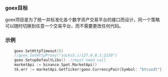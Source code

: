 ### goex目标

goex项目是为了统一并标准化各个数字资产交易平台的接口而设计，同一个策略可以随时切换到任意一个交易平台，而不需要更改任何代码。

### 示例

```go
    goex.SetHttpTimeout(5)
    //goex.SetHttpProxy("socks5://127.0.0.1:2220")
    goex.SetupDefaultLibs()  //must need call
    marketApi := binance.Spot.MarketApi()
    tk,err := marketApi.GetTicker(goex.CurrencyPair{Symbol: "btcusdt"})
```